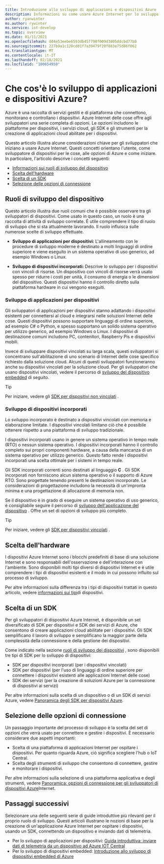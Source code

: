 ```yaml
---
title: Introduzione allo sviluppo di applicazioni e dispositivi Azure
description: Informazioni su come usare Azure Internet per lo sviluppo di dispositivi embedded e la creazione di applicazioni cloud abilitate per i dispositivi.
author: ryanwinter
ms.author: rywinter
ms.service: iot-develop
ms.topic: overview
ms.date: 01/11/2021
ms.openlocfilehash: dd4e53eebe6593db457798f009d3d05ddcbd77b8
ms.sourcegitcommit: 227b9a1c120cd01f7a39479f20f883e75d86f062
ms.translationtype: MT
ms.contentlocale: it-IT
ms.lasthandoff: 02/18/2021
ms.locfileid: "100654950"
---
```

# <a name="what-is-azure-iot-device-and-application-development"></a>Che cos'è lo sviluppo di applicazioni e dispositivi Azure?

Azure è una raccolta di servizi gestiti e di piattaforma che connettono, monitorano e controllano i dispositivi. Azure Internet delle cose offre agli sviluppatori una serie completa di opzioni. Le opzioni includono le piattaforme per dispositivi, i servizi cloud, gli SDK e gli strumenti per la creazione di applicazioni cloud abilitate per i dispositivi.

Questo articolo illustra alcune considerazioni chiave per gli sviluppatori che iniziano a usare Azure Internet. Questi concetti orientano l'utente, come sviluppatore di dispositivi per le cose, alle opzioni di Azure e come iniziare. In particolare, l'articolo descrive i concetti seguenti:
- [Informazioni sui ruoli di sviluppo del dispositivo](#device-development-roles)
- [Scelta dell'hardware](#choosing-your-hardware)
- [Scelta di un SDK](#choosing-an-sdk)
- [Selezione delle opzioni di connessione](#selecting-connection-options)

## <a name="device-development-roles"></a>Ruoli di sviluppo del dispositivo
Questo articolo illustra due ruoli comuni che è possibile osservare tra gli sviluppatori di dispositivi. Come usato in questo caso, un ruolo è una raccolta di attività di sviluppo correlate. È utile comprendere il tipo di ruolo di sviluppo che si sta attualmente lavorando. Il ruolo influisca sulle numerose scelte di sviluppo effettuate.

* **Sviluppo di applicazioni per dispositivi:** L'allineamento con le procedure di sviluppo moderne è destinato a molti linguaggi di ordine superiore e viene eseguito in un sistema operativo di uso generico, ad esempio Windows o Linux.

* **Sviluppo di dispositivi incorporati:** Descrive lo sviluppo per i dispositivi con vincoli di risorse. Un dispositivo con vincoli di risorse verrà usato spesso per ridurre i costi per unità, il consumo di energia o le dimensioni del dispositivo. Questi dispositivi hanno il controllo diretto sulla piattaforma hardware in cui vengono eseguiti.

### <a name="device-application-development"></a>Sviluppo di applicazioni per dispositivi
Gli sviluppatori di applicazioni per dispositivi stanno adattando i dispositivi esistenti per connettersi al cloud e integrarsi nelle soluzioni Internet delle cose. Questi dispositivi possono supportare linguaggi di ordine superiore, ad esempio C# o Python, e spesso supportano un solido sistema operativo per utilizzo generico, ad esempio Windows o Linux. I dispositivi di destinazione comuni includono PC, contenitori, Raspberry Pis e dispositivi mobili. 

Invece di sviluppare dispositivi vincolati su larga scala, questi sviluppatori si concentrano sull'abilitazione di uno scenario di Internet delle cose specifico richiesto dalla soluzione cloud. Alcuni di questi sviluppatori funzioneranno anche su dispositivi vincolati per la soluzione cloud. Per gli sviluppatori che usano dispositivi vincolati, vedere il percorso di [sviluppo del dispositivo embedded](#embedded-device-development) di seguito.

> [!TIP]
> Per iniziare, vedere gli [SDK per dispositivi non vincolati](about-iot-sdks.md#unconstrained-device-sdks) .

### <a name="embedded-device-development"></a>Sviluppo di dispositivi incorporati
Lo sviluppo incorporato è destinato a dispositivi vincolati con memoria e elaborazione limitate. I dispositivi vincolati limitano ciò che è possibile ottenere rispetto a una piattaforma di sviluppo tradizionale.

I dispositivi incorporati usano in genere un sistema operativo in tempo reale (RTO) o nessun sistema operativo. I dispositivi incorporati hanno il controllo completo sui propri componenti hardware, a causa della mancanza di un sistema operativo per utilizzo generico. Questo fatto rende i dispositivi incorporati una scelta ottimale per i sistemi in tempo reale.

Gli SDK incorporati correnti sono destinati al linguaggio **C** . Gli SDK incorporati non forniscono alcun sistema operativo o il supporto di Azure RTO. Sono progettate tenendo presenti le destinazioni incorporate. Le considerazioni di progettazione includono la necessità di un'impronta minima e una progettazione di allocazione di memoria non.

Se il dispositivo è in grado di eseguire un sistema operativo di uso generico, è consigliabile seguire il percorso di [sviluppo dell'applicazione del dispositivo](#device-application-development) . Offre un set di opzioni di sviluppo più completo.

> [!TIP]
> Per iniziare, vedere gli [SDK per dispositivi vincolati](about-iot-sdks.md#constrained-device-sdks) .

## <a name="choosing-your-hardware"></a>Scelta dell'hardware
I dispositivi Azure Internet sono i blocchi predefiniti di base di una soluzione Internet e sono responsabili dell'osservazione e dell'interazione con l'ambiente. Sono disponibili molti tipi diversi di dispositivi Internet e è utile comprendere i tipi di dispositivi esistenti e il modo in cui possono influito sul processo di sviluppo.

Per altre informazioni sulla differenza tra i tipi di dispositivi trattati in questo articolo, vedere [informazioni sui tipi](concepts-iot-device-types.md)di dispositivi.

## <a name="choosing-an-sdk"></a>Scelta di un SDK
Per gli sviluppatori di dispositivi Azure Internet, è disponibile un set diversificato di SDK per dispositivi e SDK dei servizi di Azure, che consentono di creare applicazioni cloud abilitate per i dispositivi. Gli SDK semplificano il lavoro di sviluppo e semplificano la maggior parte della complessità della connessione e della gestione dei dispositivi. 

Come indicato nella sezione [ruoli di sviluppo dei dispositivi](#device-development-roles) , sono disponibili tre tipi di SDK per lo sviluppo di dispositivi:
- SDK per dispositivi incorporati (per i dispositivi vincolati)
- SDK per dispositivi (per l'uso di linguaggi di ordine superiore per connettere i dispositivi esistenti alle applicazioni Internet delle cose)
- SDK dei servizi (per la creazione di soluzioni Azure per la connessione di dispositivi ai servizi)

Per altre informazioni sulla scelta di un dispositivo o di un SDK di servizi Azure, vedere [Panoramica degli SDK per dispositivi Azure](about-iot-sdks.md).

## <a name="selecting-connection-options"></a>Selezione delle opzioni di connessione
Un passaggio importante del processo di sviluppo è la scelta del set di opzioni che verrà usato per connettere e gestire i dispositivi. È necessario considerare due aspetti importanti:
- Scelta di una piattaforma di applicazioni Internet per ospitare i dispositivi. Per quanto riguarda Azure, ciò significa scegliere l'hub o IoT Central.
- Scelta degli strumenti di sviluppo che consentono di connettere, gestire e monitorare i dispositivi.

Per altre informazioni sulla selezione di una piattaforma applicativa e degli strumenti, vedere [Panoramica: opzioni di connessione per gli sviluppatori di dispositivi Azure](concepts-overview-connection-options.md)Internet.

## <a name="next-steps"></a>Passaggi successivi
Selezionare una delle seguenti serie di guide introduttive più rilevanti per il proprio ruolo di sviluppo. Questi articoli illustrano le nozioni di base per la creazione di un'applicazione Azure Internet per ospitare i dispositivi, usando un SDK, connettendo un dispositivo e inviando dati di telemetria.  
- Per lo sviluppo di applicazioni per dispositivi:  [Guida introduttiva: inviare dati di telemetria da un dispositivo ad Azure IOT Central](quickstart-send-telemetry-python.md)
- Per lo sviluppo di dispositivi embedded: [Introduzione allo sviluppo di dispositivi embedded di Azure](quickstart-device-development.md)
